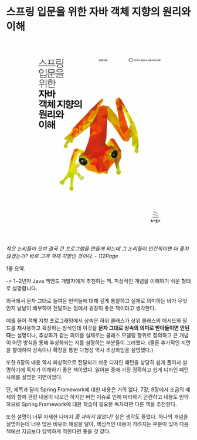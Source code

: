 # 스프링 입문을 위한 자바 객체 지향의 원리와 이해

<figure><img src=".gitbook/assets/e222539832_1.jpg" alt=""><figcaption></figcaption></figure>

_작은 논리들이 모여 결국 큰 프로그램을 만들게 되는데 그 논리들이 인간적이면 더 좋지 않겠는가? 바로 그게 객체 지향인 것이다. - 112Page_

1줄 요약.

\-> 1\~2년차 Java 백엔드 개발자에게 추천하는 책. 피상적인 개념을 이해하기 쉬운 형태로 설명합니다.

외국에서 문자 그대로 들여온 번역들에 대해 깊게 통찰하고 실제로 의미하는 바가 무엇인지 낱낱이 해부하여 전달하는 점에서 굉장히 좋은 책이라고 생각한다.

예를 들어 객체 지향 프로그래밍에서 상속은 하위 클래스가 상위 클래스의 메서드와 필드를 재사용하고 확장하는 방식인데 이것을 **문자 그대로 상속의 의미로 받아들이면 안된다**는 설명이나, 추상화가 같는 의미를 실제로는 클래스 모델링 행위로 정의하고 큰 개념이 어떤 방식을 통해 추상화되는 지를 설명하는 부분들이 그러했다. (물론 추가적인 지면을 할애하여 상속이나 확장을 통한 다형성 역시 추상화임을 설명했다.)

또한 6장의 내용 역시 피상적으로 전달되기 쉬운 디자인 패턴을 상당히 쉽게 풀어서 설명하기에 독자가 이해하기 좋은 책이었다. 읽어본 중에 가장 정확하고 쉽게 디자인 패턴 사례를 설명한 지면이었다.

단, 제목과 달리 Spring Framework에 대한 내용은 거의 없다. 7장, 8장에서 조금의 예제와 함께 관련 내용이 나오긴 하지만 버전 이슈로 인해 따라하기 곤란하고 내용도 빈약하므로 Spring Framework에 대한 학습이 필요한 독자라면 다른 책을 추천한다.

또한 설명이 너무 자세한 나머지 _좀 과하지 않았나?_ 싶은 생각도 들었다. 하나의 개념을 설명하는데 너무 많은 비유와 해설을 달아, 핵심적인 내용이 가려지는 부분이 있어 다음 책에선 지금보다 담백하게 적힌다면 좋을 것 같다.
